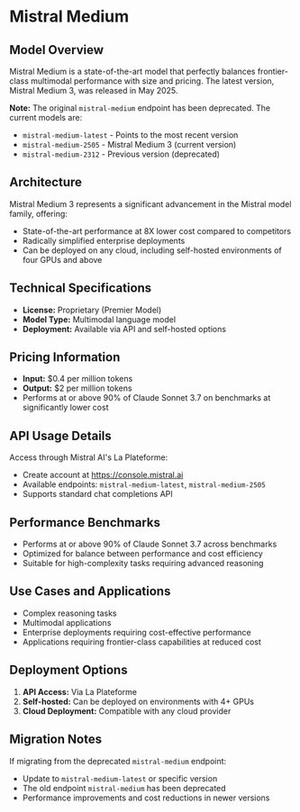 # Mistral Medium

## Model Overview

Mistral Medium is a state-of-the-art model that perfectly balances frontier-class multimodal performance with size and pricing. The latest version, Mistral Medium 3, was released in May 2025.

**Note:** The original `mistral-medium` endpoint has been deprecated. The current models are:
- `mistral-medium-latest` - Points to the most recent version
- `mistral-medium-2505` - Mistral Medium 3 (current version)
- `mistral-medium-2312` - Previous version (deprecated)

## Architecture

Mistral Medium 3 represents a significant advancement in the Mistral model family, offering:
- State-of-the-art performance at 8X lower cost compared to competitors
- Radically simplified enterprise deployments
- Can be deployed on any cloud, including self-hosted environments of four GPUs and above

## Technical Specifications

- **License:** Proprietary (Premier Model)
- **Model Type:** Multimodal language model
- **Deployment:** Available via API and self-hosted options

## Pricing Information

- **Input:** $0.4 per million tokens
- **Output:** $2 per million tokens
- Performs at or above 90% of Claude Sonnet 3.7 on benchmarks at significantly lower cost

## API Usage Details

Access through Mistral AI's La Plateforme:
- Create account at https://console.mistral.ai
- Available endpoints: `mistral-medium-latest`, `mistral-medium-2505`
- Supports standard chat completions API

## Performance Benchmarks

- Performs at or above 90% of Claude Sonnet 3.7 across benchmarks
- Optimized for balance between performance and cost efficiency
- Suitable for high-complexity tasks requiring advanced reasoning

## Use Cases and Applications

- Complex reasoning tasks
- Multimodal applications
- Enterprise deployments requiring cost-effective performance
- Applications requiring frontier-class capabilities at reduced cost

## Deployment Options

1. **API Access:** Via La Plateforme
2. **Self-hosted:** Can be deployed on environments with 4+ GPUs
3. **Cloud Deployment:** Compatible with any cloud provider

## Migration Notes

If migrating from the deprecated `mistral-medium` endpoint:
- Update to `mistral-medium-latest` or specific version
- The old endpoint `mistral-medium` has been deprecated
- Performance improvements and cost reductions in newer versions